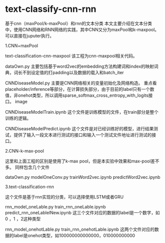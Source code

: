 # text-classify-cnn-rnn
基于cnn（maxPool/k-maxPool）和rnn的文本分类
本文主要介绍在文本分类中，使用CNN网络和RNN网络的实践，其中CNN又分为maxPool和k-maxpool。可以直接在juputer执行。

1.CNN+maxPool

text-classification-cnn-maxpool 该工程为cnn-maxpool相关代码。

dataOwn.py
主要包括基于word2vec的embedding方法构建词和index的映射词典，词长不到设定值的打padding以及数据的载入和batch_iter

CNNDiseaseModel.py
主要是CNN网络相关的变量初始化及网络构造。 重点看placeholder/inference等部分，在计算损失部分，由于目前的label只有一个数值，非onehot类型，所以调用sparse_softmax_cross_entropy_with_logits接口。 image

CNNDiseaseModelTrain.ipynb
这个文件是训练模型的文件，在train部分是整个训练的逻辑。

CNNDiseaseModelPredict.ipynb
这个文件是对已经训练好的模型，进行结果测试，提供了输入一段文本进行测试的接口和输入一个测试文件地址进行测试的接口。


2.CNN-k-max-pool

这里和上面工程的区别是使用了k-max pool，但是本实验中效果和max-pool差不多。 同样包含几个文件

dataOwn.py
modelOneConv.py
trainWord2vec.ipynb
predictWord2vec.ipynb


3.text-classification-rnn

这个文件是基于rnn实现的分类，可以选择使用LSTM或者GRU

rnn_model_oneLable.py
train_rnn_oneLable.ipynb
predict_rnn_oneLablelNew.ipynb
这三个文件对应的数据的label是一个数字，如0 ，1 ，2这种类型


rnn_model_onehotLable.py
train_rnn_onehotLable.ipynb
这两个文件对应的数据的label是onehot类型，如100000000000000，010000000000
